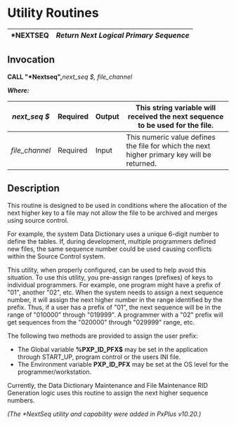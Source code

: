 # Utility Routines

***NEXTSEQ** |  **_Return Next Logical Primary Sequence_**  
---|---  
  
## Invocation

**CALL "*Nextseq",**_next_seq_ _$, file_channel_

**_Where:_**

_next_seq_ _$_ |  Required |  Output |  This string variable will received the next sequence to be used for the file.  
---|---|---|---  
_file_channel_ |  Required |  Input |  This numeric value defines the file for which the next higher primary key will be returned.  
  
## Description

This routine is designed to be used in conditions where the allocation of the next higher key to a file may not allow the file to be archived and merges using source control.

For example, the system Data Dictionary uses a unique 6-digit number to define the tables. If, during development, multiple programmers defined new files, the same sequence number could be used causing conflicts within the Source Control system.

This utility, when properly configured, can be used to help avoid this situation. To use this utility, you pre-assign ranges (prefixes) of keys to individual programmers. For example, one program might have a prefix of "01", another "02", etc. When the system needs to assign a next sequence number, it will assign the next higher number in the range identified by the prefix. Thus, if a user has a prefix of "01", the next sequence will be in the range of "010000" through "019999". A programmer with a "02" prefix will get sequences from the "020000" through "029999" range, etc.

The following two methods are provided to assign the user prefix:

  * The Global variable **%PXP_ID_PFX$** may be set in the application through START_UP, program control or the users INI file.
  * The Environment variable **PXP_ID_PFX** may be set at the OS level for the programmer/workstation.



Currently, the Data Dictionary Maintenance and File Maintenance RID Generation logic uses this routine to assign the next higher sequence numbers.

_(The *NextSeq utility and capability were added in PxPlus v10.20.)_
